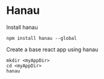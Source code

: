 # Hanau

Install hanau

```
npm install hanau --global
```

Create a base react app using hanau

```
mkdir <myAppDir>
cd <myAppDir>
hanau
```
